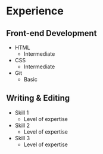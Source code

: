 # Experience

## Front-end Development
- HTML
	- Intermediate
- CSS
	- Intermediate
- Git
	- Basic
## Writing & Editing
- Skill 1
	- Level of expertise
- Skill 2
	- Level of expertise
- Skill 3
	- Level of expertise